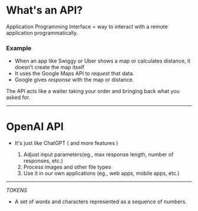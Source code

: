 # What's an API?

Application Programming Interface = way to interact with a remote application programmatically.

### Example
-  When an app like Swiggy or Uber shows a map or calculates distance, it doesn’t create the map itself
-  It uses the Google Maps API to *request* that data.
-  Google gives *response* with the map or distance.

The API acts like a waiter taking your order and bringing back what you asked for.

---

# OpenAI API
- It's just like ChatGPT ( and more features )
  
   1. Adjust input parameters(eg., max response length, number of responses, etc.)
   2. Process images and other file types
   3. Use it in our own applications (eg., web apps, mobile apps, etc.)

----

*TOKENS*
- A set of words and characters represented as a sequence of numbers.

